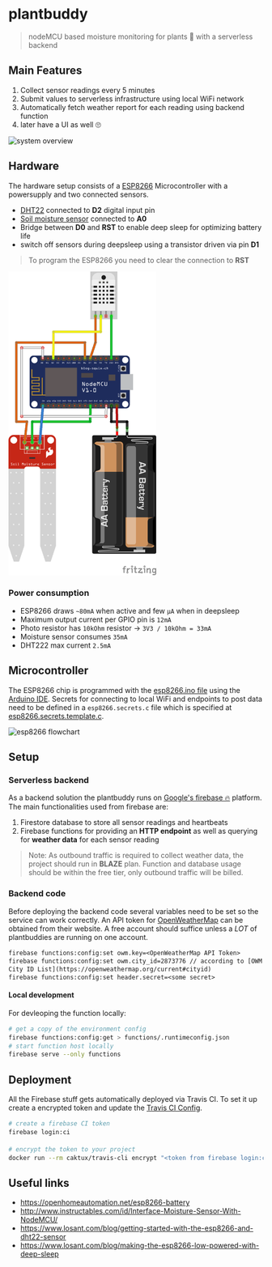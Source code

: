 # plantbuddy

> nodeMCU based moisture monitoring for plants 🌱 with a serverless backend

## Main Features

1. Collect sensor readings every 5 minutes
1. Submit values to serverless infrastructure using local WiFi network
1. Automatically fetch weather report for each reading using backend function
1. later have a UI as well 🙄

![system overview](http://www.plantuml.com/plantuml/proxy?cache=no&src=https://raw.github.com/anoff/plantbuddy/master/assets/overview.iuml)

## Hardware

The hardware setup consists of a [ESP8266](https://en.wikipedia.org/wiki/ESP8266) Microcontroller with a powersupply and two connected sensors.

- [DHT22](https://www.adafruit.com/product/385) connected to **D2** digital input pin
- [Soil moisture sensor](https://www.sparkfun.com/products/13322) connected to **A0**
- Bridge between **D0** and **RST** to enable deep sleep for optimizing battery life
- switch off sensors during deepsleep using a transistor driven via pin **D1**

> To program the ESP8266 you need to clear the connection to **RST**

[<img src="assets/sketch.png" height="600px" alt="Fritzing diagram"/>](assets/sketch.png)

### Power consumption

- ESP8266 draws `~80mA` when active and few `µA` when in deepsleep
- Maximum output current per GPIO pin is `12mA`
- Photo resistor has `10kOhm` resistor -> `3V3 / 10kOhm = 33mA`
- Moisture sensor consumes `35mA`
- DHT222 max current `2.5mA`

## Microcontroller

The ESP8266 chip is programmed with the [esp8266.ino file](esp8266.ino) using the [Arduino IDE](https://www.arduino.cc/en/Main/Software?). Secrets for connecting to local WiFi and endpoints to post data need to be defined in a `esp8266.secrets.c` file which is specified at [esp8266.secrets.template.c](esp8266.secrets.template.c).

![esp8266 flowchart](http://www.plantuml.com/plantuml/proxy?cache=no&src=https://raw.github.com/anoff/plantbuddy/master/assets/esp8266.iuml)

## Setup

### Serverless backend

As a backend solution the plantbuddy runs on [Google's firebase 🔥](https://console.firebase.google.com) platform. The main functionalities used from firebase are:

1. Firestore database to store all sensor readings and heartbeats
1. Firebase functions for providing an **HTTP endpoint** as well as querying for **weather data** for each sensor reading

> Note: As outbound traffic is required to collect weather data, the project should run in **BLAZE** plan. Function and database usage should be within the free tier, only outbound traffic will be billed.

### Backend code

Before deploying the backend code several variables need to be set so the service can work correctly. An API token for [OpenWeatherMap](https://openweathermap.org/price) can be obtained from their website. A free account should suffice unless a _LOT_ of plantbuddies are running on one account.

```text
firebase functions:config:set owm.key=<OpenWeatherMap API Token>
firebase functions:config:set owm.city_id=2873776 // according to [OWM City ID List](https://openweathermap.org/current#cityid)
firebase functions:config:set header.secret=<some secret>
```

#### Local development

For devleoping the function locally:

```sh
# get a copy of the environment config
firebase functions:config:get > functions/.runtimeconfig.json
# start function host locally
firebase serve --only functions
```

## Deployment

All the Firebase stuff gets automatically deployed via Travis CI. To set it up create a encrypted token and update the [Travis CI Config](.travis.yml).

```sh
# create a firebase CI token
firebase login:ci

# encrypt the token to your project
docker run --rm caktux/travis-cli encrypt "<token from firebase login:ci>" -r anoff/plantbuddy
```

## Useful links

- https://openhomeautomation.net/esp8266-battery
- http://www.instructables.com/id/Interface-Moisture-Sensor-With-NodeMCU/
- https://www.losant.com/blog/getting-started-with-the-esp8266-and-dht22-sensor
- https://www.losant.com/blog/making-the-esp8266-low-powered-with-deep-sleep